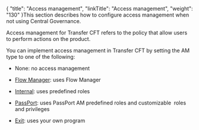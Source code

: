 {
    "title": "Access management",
    "linkTitle": "Access management",
    "weight": "130"
}This section describes how to configure access management when not using Central Governance.

Access management for Transfer CFT refers to the policy that allow users to perform actions on the product.

You can implement access management in Transfer CFT by setting the AM type to one of the following:

-   None: no access management
-   [Flow Manager](fm_access_management): uses Flow Manager
-   [Internal](uconf_internal_am): uses predefined roles
-   [PassPort](about_passport_am): uses PassPort AM predefined roles and customizable  roles and privileges
-   [Exit](am_exits): uses your own program

